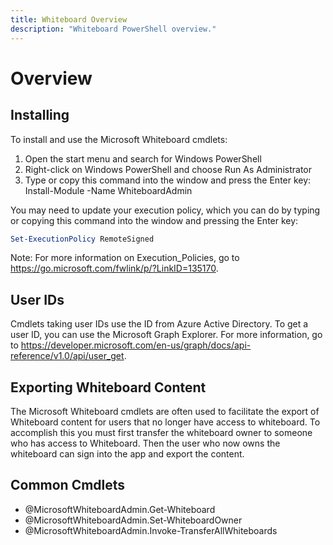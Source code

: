 ```yaml
---
title: Whiteboard Overview
description: "Whiteboard PowerShell overview."
---
```


# Overview

## Installing

To install and use the Microsoft Whiteboard cmdlets:

1. Open the start menu and search for Windows PowerShell
2. Right-click on Windows PowerShell and choose Run As Administrator
3. Type or copy this command into the window and press the Enter key: Install-Module -Name WhiteboardAdmin

You may need to update your execution policy, which you can do by typing or copying this command into the window and pressing the Enter key:

```powershell
Set-ExecutionPolicy RemoteSigned
```

Note: For more information on Execution_Policies, go to <https://go.microsoft.com/fwlink/p/?LinkID=135170>.

## User IDs

Cmdlets taking user IDs use the ID from Azure Active Directory. To get a user ID, you can use the Microsoft Graph Explorer. For more information, go to <https://developer.microsoft.com/en-us/graph/docs/api-reference/v1.0/api/user_get>.

## Exporting Whiteboard Content

The Microsoft Whiteboard cmdlets are often used to facilitate the export of Whiteboard content for users that no longer have access to whiteboard. To accomplish this you must first transfer the whiteboard owner to someone who has access to Whiteboard. Then the user who now owns the whiteboard can sign into the app and export the content.

## Common Cmdlets

* @MicrosoftWhiteboardAdmin.Get-Whiteboard
* @MicrosoftWhiteboardAdmin.Set-WhiteboardOwner
* @MicrosoftWhiteboardAdmin.Invoke-TransferAllWhiteboards

